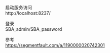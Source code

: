 启动服务访问  
http://localhost:8237/  

登录  
SBA_admin/SBA_password


参考  
https://segmentfault.com/a/1190000020742301  


